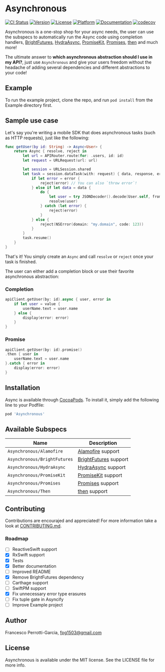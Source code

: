 # Asynchronous

[![CI Status](http://img.shields.io/travis/fpg1503/Asynchronous.svg?style=flat)](https://travis-ci.org/fpg1503/Asynchronous)
[![Version](https://img.shields.io/cocoapods/v/Asynchronous.svg?style=flat)](http://cocoapods.org/pods/Asynchronous)
[![License](https://img.shields.io/cocoapods/l/Asynchronous.svg?style=flat)](http://cocoapods.org/pods/Asynchronous)
[![Platform](https://img.shields.io/cocoapods/p/Asynchronous.svg?style=flat)](http://cocoapods.org/pods/Asynchronous)
[![Documentation](https://img.shields.io/cocoapods/metrics/doc-percent/Asynchronous.svg)](http://cocoadocs.org/docsets/Asynchronous/)
[![codecov](https://codecov.io/gh/fpg1503/Asynchronous/branch/master/graph/badge.svg?token=tYItlSv7iF)](https://codecov.io/gh/fpg1503/Asynchronous)


Asynchronous is a one-stop shop for your async needs, the user can use the subspecs to automatically run the Async code using completion handlers, [BrightFutures](https://github.com/Thomvis/BrightFutures), [HydraAsync](https://github.com/malcommac/Hydra), [PromiseKit](https://github.com/mxcl/PromiseKit), [Promises](https://github.com/khanlou/Promise), [then](https://github.com/freshOS/then) and much more!

The ultimate answer to **which asynchronous abstraction should I use in my API?**, just use `Asynchronous` and give your users freedom without the headache of adding several dependencies and different abstractions to your code!

## Example

To run the example project, clone the repo, and run `pod install` from the Example directory first.

## Sample use case

Let's say you're writing a mobile SDK that does asynchronous tasks (such as HTTP requests), just like the following:
```swift
func getUser(by id: String) -> Async<User> {
    return Async { resolve, reject in
        let url = APIRouter.route(for: .users, id: id)
        let request = URLRequest(url: url)

        let session = URLSession.shared
        let task = session.dataTask(with: request) { data, response, error in
            if let error = error {
                reject(error) // You can also `throw error`!
            } else if let data = data {
                do {
                    let user = try JSONDecoder().decode(User.self, from: data)
                    resolve(user)
                } catch (let error) {
                    reject(error)
                }
            } else {
                reject(NSError(domain: "my.domain", code: 123))
            }
        }
        task.resume()
    }
}
```

That's it! You simply create an `Async` and call `resolve` or `reject` once your task is finished.

The user can either add a completion block or use their favorite asynchronous abstraction:

### Completion
```swift
apiClient.getUser(by: id).async { user, error in
    if let user = value {
        userName.text = user.name
    } else {
        display(error: error)
    }
}
```

### Promise
```swift
apiClient.getUser(by: id).promise()
.then { user in
    userName.text = user.name
}.catch { error in
    display(error: error)
}
``` 

## Installation

Async is available through [CocoaPods](http://cocoapods.org). To install
it, simply add the following line to your Podfile:

```ruby
pod 'Asynchronous'
```

## Available Subspecs
| Name | Description |
|-------|------------|
| `Asynchronous/Alamofire` | [Alamofire](https://github.com/Alamofire/Alamofire) support |
| `Asynchronous/BrightFutures` |  [BrightFutures](https://github.com/Thomvis/BrightFutures) support |
| `Asynchronous/HydraAsync` |  [HydraAsync](https://github.com/malcommac/Hydra) support |
| `Asynchronous/PromiseKit` | [PromiseKit](https://github.com/mxcl/PromiseKit) support |
| `Asynchronous/Promises` |  [Promises](https://github.com/khanlou/Promise) support |
| `Asynchronous/Then` |  [then](https://github.com/freshOS/then) support |

## Contributing
Contributions are encourajed and appreciated!
For more information take a look at [CONTRIBUTING.md](CONTRIBUTING.md).

### Roadmap
- [ ] ReactiveSwift support
- [x] RxSwift support
- [x] Tests
- [x] Better documentation
- [ ] Improved README
- [x] Remove BrightFutures dependency
- [ ] Carthage support
- [ ] SwiftPM support
- [x] Fix unnecessary error type erasures
- [ ] Fix tuple gate in Asyncify
- [ ] Improve Example project

## Author

Francesco Perrotti-Garcia, fpg1503@gmail.com

## License

Asynchronous is available under the MIT license. See the LICENSE file for more info.
